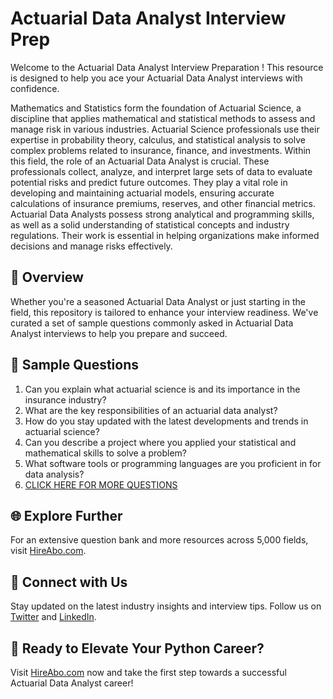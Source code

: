 # Actuarial Data Analyst Interview Prep

Welcome to the Actuarial Data Analyst Interview Preparation ! This resource is designed to help you ace your Actuarial Data Analyst interviews with confidence.

Mathematics and Statistics form the foundation of Actuarial Science, a discipline that applies mathematical and statistical methods to assess and manage risk in various industries. Actuarial Science professionals use their expertise in probability theory, calculus, and statistical analysis to solve complex problems related to insurance, finance, and investments. Within this field, the role of an Actuarial Data Analyst is crucial. These professionals collect, analyze, and interpret large sets of data to evaluate potential risks and predict future outcomes. They play a vital role in developing and maintaining actuarial models, ensuring accurate calculations of insurance premiums, reserves, and other financial metrics. Actuarial Data Analysts possess strong analytical and programming skills, as well as a solid understanding of statistical concepts and industry regulations. Their work is essential in helping organizations make informed decisions and manage risks effectively.

## 🚀 Overview

Whether you're a seasoned Actuarial Data Analyst or just starting in the field, this repository is tailored to enhance your interview readiness. We've curated a set of sample questions commonly asked in Actuarial Data Analyst interviews to help you prepare and succeed.

## 📝 Sample Questions

1. Can you explain what actuarial science is and its importance in the insurance industry?
2. What are the key responsibilities of an actuarial data analyst?
3. How do you stay updated with the latest developments and trends in actuarial science?
4. Can you describe a project where you applied your statistical and mathematical skills to solve a problem?
5. What software tools or programming languages are you proficient in for data analysis?
6. [CLICK HERE FOR MORE QUESTIONS](https://hireabo.com/job/19_2_22/Actuarial%20Data%20Analyst)

## 🌐 Explore Further

For an extensive question bank and more resources across 5,000 fields, visit [HireAbo.com](https://www.hireabo.com).

## 📱 Connect with Us

Stay updated on the latest industry insights and interview tips. Follow us on [Twitter](https://twitter.com/hireabo) and [LinkedIn](https://www.linkedin.com/in/hire-abo-3609972a8/).

## 🚀 Ready to Elevate Your Python Career?

Visit [HireAbo.com](https://www.hireabo.com) now and take the first step towards a successful Actuarial Data Analyst career!